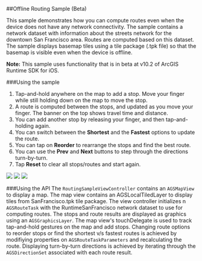 ##Offline Routing Sample (Beta)

This sample demonstrates how you can compute routes even when the device does not have any network connectivity.
The sample contains a network dataset with information about the streets network for the downtown San Francisco area. Routes
are computed based on this dataset. The sample displays basemap tiles using a tile package (.tpk file) so that the basemap
is visible even when the device is offline.

**Note:** This sample uses functionality that is in beta at v10.2 of ArcGIS Runtime SDK for iOS.

###Using the sample
1. Tap-and-hold anywhere on the map to add a stop. Move your finger while still holding down on the map to move the stop. 
2. A route is computed between the stops, and updated as you move your finger. The banner on the top shows travel time and distance.
3. You can add another stop by releasing your finger, and then tap-and-holding again.
4. You can switch between the **Shortest** and the **Fastest** options to update the route.
5. You can tap on **Reorder** to rearrange the stops and find the best route.
6. You can use the **Prev** and **Next** buttons to step through the directions turn-by-turn. 
7. Tap **Reset** to clear all stops/routes and start again.

![](/image.png)
![](/image2.png)
![](/image3.png)


###Using the API
The ```RoutingSampleViewController``` contains an ```AGSMapView``` to display a map. The map view contains an 
AGSLocalTiledLayer to display tiles from SanFrancisco.tpk tile package. The view controller initializes
n ```AGSRouteTask``` with the RuntimeSanFrancisco network dataset to use for computing routes. The stops and route results are 
displayed as graphics using an ```AGSGraphicsLayer```. The map view's touchDelegate is used to track tap-and-hold 
gestures on the map and add stops. Changing route options to reorder stops or find the shortest v/s fastest routes is achieved by
modifiying properties on ```AGSRouteTaskParameters``` and recalculating the route. Displaying turn-by-turn directions is achieved by
iterating through the ```AGSDirectionSet``` associated with each route result.


